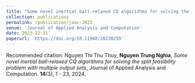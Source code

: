 ```yaml
---
title: "Some novel inertial ball-relaxed CQ algorithms for solving the split feasibility problem with multiple output sets"
collection: publications
permalink: /publication/jaac-2023
venue: 'Journal of Applied Analysis and Computation'
date: 2023-12-31'
paperurl: 'https://doi.org/10.11948/20230259'
---
```

Recommended citation: Nguyen Thi Thu Thuy, **Nguyen Trung Nghia**, _Some novel inertial ball-relaxed CQ algorithms for solving the split feasibility problem with multiple output sets_, Journal of Applied Analysis and Computation. **14**(3), 1 - 23, 2024.
